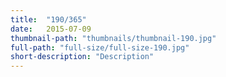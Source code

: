 ```yaml
---
title:  "190/365"
date:   2015-07-09
thumbnail-path: "thumbnails/thumbnail-190.jpg"
full-path: "full-size/full-size-190.jpg"
short-description: "Description"
---
```

